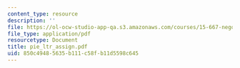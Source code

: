 ```yaml
---
content_type: resource
description: ''
file: https://ol-ocw-studio-app-qa.s3.amazonaws.com/courses/15-667-negotiation-and-conflict-management-spring-2001/850c49485635b111c58fb11d5598c645_pie_ltr_assign.pdf
file_type: application/pdf
resourcetype: Document
title: pie_ltr_assign.pdf
uid: 850c4948-5635-b111-c58f-b11d5598c645
---
```


